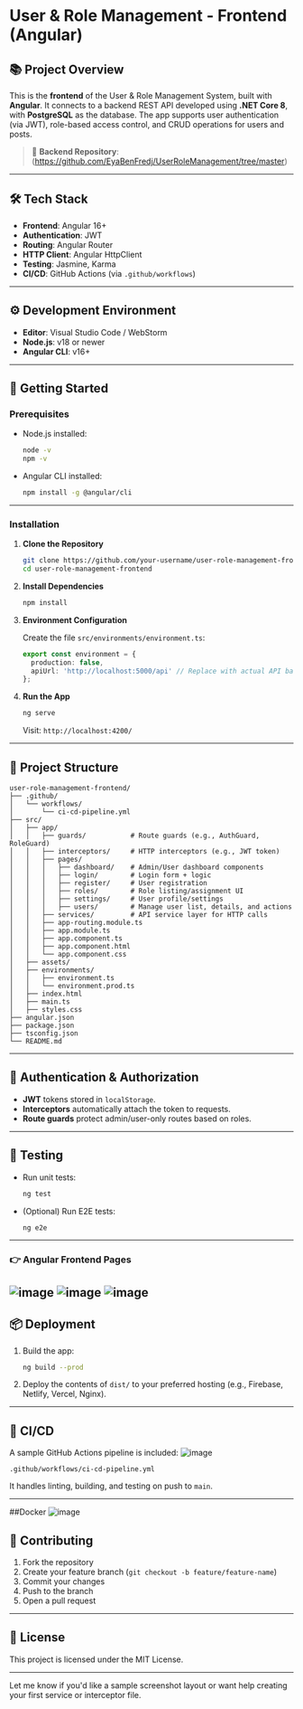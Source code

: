 

# User & Role Management - Frontend (Angular)

## 📚 Project Overview

This is the **frontend** of the User & Role Management System, built with **Angular**. It connects to a backend REST API developed using **.NET Core 8**, with **PostgreSQL** as the database. The app supports user authentication (via JWT), role-based access control, and CRUD operations for users and posts.

> 🔗 **Backend Repository**:(https://github.com/EyaBenFredj/UserRoleManagement/tree/master)

---

## 🛠️ Tech Stack

- **Frontend**: Angular 16+
- **Authentication**: JWT
- **Routing**: Angular Router
- **HTTP Client**: Angular HttpClient
- **Testing**: Jasmine, Karma
- **CI/CD**: GitHub Actions (via `.github/workflows`)

---

## ⚙️ Development Environment

- **Editor**: Visual Studio Code / WebStorm
- **Node.js**: v18 or newer
- **Angular CLI**: v16+

---

## 🚀 Getting Started

### Prerequisites

- Node.js installed:
  ```bash
  node -v
  npm -v
  ```

- Angular CLI installed:
  ```bash
  npm install -g @angular/cli
  ```

---

### Installation

1. **Clone the Repository**
   ```bash
   git clone https://github.com/your-username/user-role-management-frontend.git
   cd user-role-management-frontend
   ```

2. **Install Dependencies**
   ```bash
   npm install
   ```

3. **Environment Configuration**

   Create the file `src/environments/environment.ts`:
   ```ts
   export const environment = {
     production: false,
     apiUrl: 'http://localhost:5000/api' // Replace with actual API base URL
   };
   ```

4. **Run the App**
   ```bash
   ng serve
   ```
   Visit: `http://localhost:4200/`

---

## 📂 Project Structure

```
user-role-management-frontend/
├── .github/
│   └── workflows/
│       └── ci-cd-pipeline.yml
├── src/
│   ├── app/
│   │   ├── guards/           # Route guards (e.g., AuthGuard, RoleGuard)
│   │   ├── interceptors/     # HTTP interceptors (e.g., JWT token)
│   │   ├── pages/
│   │   │   ├── dashboard/    # Admin/User dashboard components
│   │   │   ├── login/        # Login form + logic
│   │   │   ├── register/     # User registration
│   │   │   ├── roles/        # Role listing/assignment UI
│   │   │   ├── settings/     # User profile/settings
│   │   │   ├── users/        # Manage user list, details, and actions
│   │   ├── services/         # API service layer for HTTP calls
│   │   ├── app-routing.module.ts
│   │   ├── app.module.ts
│   │   ├── app.component.ts
│   │   ├── app.component.html
│   │   └── app.component.css
│   ├── assets/
│   ├── environments/
│   │   ├── environment.ts
│   │   └── environment.prod.ts
│   ├── index.html
│   ├── main.ts
│   ├── styles.css
├── angular.json
├── package.json
├── tsconfig.json
└── README.md
```

---

## 🔐 Authentication & Authorization

- **JWT** tokens stored in `localStorage`.
- **Interceptors** automatically attach the token to requests.
- **Route guards** protect admin/user-only routes based on roles.

---

## 🧪 Testing

- Run unit tests:
  ```bash
  ng test
  ```

- (Optional) Run E2E tests:
  ```bash
  ng e2e
  ```

---





### 👉 Angular Frontend Pages
![image](https://github.com/user-attachments/assets/76fe91b2-db92-4194-9c43-4c4d95cb49d8)
![image](https://github.com/user-attachments/assets/d6f83969-a4f6-4da5-bddc-cf0a78c1abf0)
![image](https://github.com/user-attachments/assets/5cb61a37-95cd-4a85-8ad9-43d186409ba6)
---

## 📦 Deployment

1. Build the app:
   ```bash
   ng build --prod
   ```

2. Deploy the contents of `dist/` to your preferred hosting (e.g., Firebase, Netlify, Vercel, Nginx).

---

## 🔁 CI/CD

A sample GitHub Actions pipeline is included:
![image](https://github.com/user-attachments/assets/c4653e0c-5caa-447f-ad14-edaf3d395113)


```
.github/workflows/ci-cd-pipeline.yml
```

It handles linting, building, and testing on push to `main`.

---
##Docker 
![image](https://github.com/user-attachments/assets/4edd455c-bb3c-4989-a937-1065da7cc55c)

## 🤝 Contributing

1. Fork the repository
2. Create your feature branch (`git checkout -b feature/feature-name`)
3. Commit your changes
4. Push to the branch
5. Open a pull request

---

## 🧾 License

This project is licensed under the MIT License.

---

Let me know if you'd like a sample screenshot layout or want help creating your first service or interceptor file.
